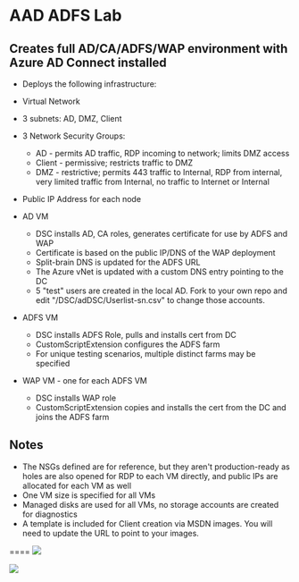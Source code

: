 # AAD ADFS Lab
## Creates full AD/CA/ADFS/WAP environment with Azure AD Connect installed
* Deploys the following infrastructure:
 * Virtual Network
  * 3 subnets: AD, DMZ, Client
  * 3 Network Security Groups:
    * AD - permits AD traffic, RDP incoming to network; limits DMZ access
    * Client - permissive; restricts traffic to DMZ
    * DMZ - restrictive; permits 443 traffic to Internal, RDP from internal, very limited traffic from Internal, no traffic to Internet or Internal
  * Public IP Address for each node

  * AD VM
	* DSC installs AD, CA roles, generates certificate for use by ADFS and WAP
    * Certificate is based on the public IP/DNS of the WAP deployment
    * Split-brain DNS is updated for the ADFS URL
    * The Azure vNet is updated with a custom DNS entry pointing to the DC
    * 5 "test" users are created in the local AD. Fork to your own repo and edit "/DSC/adDSC/Userlist-sn.csv" to change those accounts.
  * ADFS VM
	* DSC installs ADFS Role, pulls and installs cert from DC
    * CustomScriptExtension configures the ADFS farm
    * For unique testing scenarios, multiple distinct farms may be specified
  * WAP VM - one for each ADFS VM
	* DSC installs WAP role
    * CustomScriptExtension copies and installs the cert from the DC and joins the ADFS farm

## Notes
* The NSGs defined are for reference, but they aren't production-ready as holes are also opened for RDP to each VM directly, and public IPs are allocated for each VM as well
* One VM size is specified for all VMs
* Managed disks are used for all VMs, no storage accounts are created for diagnostics
* A template is included for Client creation via MSDN images. You will need to update the URL to point to your images.

====
<a href="https://portal.azure.com/#create/Microsoft.Template/uri/https%3A%2F%2Fportal.azure.com%2F%23create%2FMicrosoft.Template%2Furi%2Fhttps%3A%2F%2Fraw.githubusercontent.com%2Fbretthacker%2FAAD_ADFS_Lab%2Fdev%2FA
AD_ADFS_Lab%2FazureDeploy.json" target="_blank">
    <img src="http://azuredeploy.net/deploybutton.png"/>
</a>

<a href="http://armviz.io/#/?load=https://raw.githubusercontent.com/bretthacker/AAD_ADFS_Lab/dev/AAD_ADFS_Lab/azureDeploy.json" target="_blank">
  <img src="http://armviz.io/visualizebutton.png"/>
</a>

